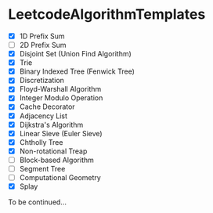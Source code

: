 # LeetcodeAlgorithmTemplates

- [x] 1D Prefix Sum
- [ ] 2D Prefix Sum
- [x] Disjoint Set (Union Find Algorithm)
- [x] Trie
- [x] Binary Indexed Tree (Fenwick Tree)
- [x] Discretization
- [x] Floyd-Warshall Algorithm
- [x] Integer Modulo Operation
- [x] Cache Decorator
- [x] Adjacency List
- [x] Dijkstra's Algorithm
- [x] Linear Sieve (Euler Sieve)
- [x] Chtholly Tree
- [x] Non-rotational Treap
- [ ] Block-based Algorithm
- [ ] Segment Tree
- [ ] Computational Geometry
- [x] Splay

To be continued...
